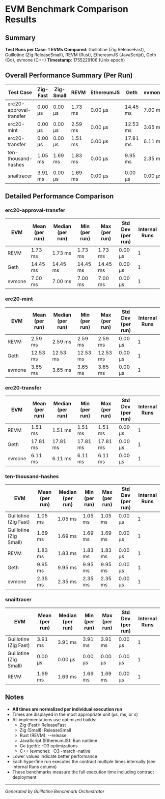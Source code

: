 # EVM Benchmark Comparison Results

## Summary

**Test Runs per Case**: 1
**EVMs Compared**: Guillotine (Zig ReleaseFast), Guillotine (Zig ReleaseSmall), REVM (Rust), EthereumJS (JavaScript), Geth (Go), evmone (C++)
**Timestamp**: 1755229106 (Unix epoch)

## Overall Performance Summary (Per Run)

| Test Case | Zig-Fast | Zig-Small | REVM | EthereumJS | Geth | evmone |
|-----------|----------|-----------|------|------------|------|--------|
| erc20-approval-transfer   | 0.00 μs | 0.00 μs | 1.73 ms | 0.00 μs | 14.45 ms | 7.00 ms |
| erc20-mint                | 0.00 μs | 0.00 μs | 2.59 ms | 0.00 μs | 12.53 ms | 3.65 ms |
| erc20-transfer            | 0.00 μs | 0.00 μs | 1.51 ms | 0.00 μs | 17.81 ms | 6.11 ms |
| ten-thousand-hashes       | 1.05 ms | 1.69 ms | 1.83 ms | 0.00 μs | 9.95 ms | 2.35 ms |
| snailtracer               | 3.91 ms | 0.00 μs | 1.69 ms | 0.00 μs | 0.00 μs | 0.00 μs |

## Detailed Performance Comparison

### erc20-approval-transfer

| EVM | Mean (per run) | Median (per run) | Min (per run) | Max (per run) | Std Dev (per run) | Internal Runs |
|-----|----------------|------------------|---------------|---------------|-------------------|---------------|
| REVM        | 1.73 ms | 1.73 ms | 1.73 ms | 1.73 ms | 0.00 μs |             1 |
| Geth        | 14.45 ms | 14.45 ms | 14.45 ms | 14.45 ms | 0.00 μs |             1 |
| evmone      | 7.00 ms | 7.00 ms | 7.00 ms | 7.00 ms | 0.00 μs |             1 |

### erc20-mint

| EVM | Mean (per run) | Median (per run) | Min (per run) | Max (per run) | Std Dev (per run) | Internal Runs |
|-----|----------------|------------------|---------------|---------------|-------------------|---------------|
| REVM        | 2.59 ms | 2.59 ms | 2.59 ms | 2.59 ms | 0.00 μs |             1 |
| Geth        | 12.53 ms | 12.53 ms | 12.53 ms | 12.53 ms | 0.00 μs |             1 |
| evmone      | 3.65 ms | 3.65 ms | 3.65 ms | 3.65 ms | 0.00 μs |             1 |

### erc20-transfer

| EVM | Mean (per run) | Median (per run) | Min (per run) | Max (per run) | Std Dev (per run) | Internal Runs |
|-----|----------------|------------------|---------------|---------------|-------------------|---------------|
| REVM        | 1.51 ms | 1.51 ms | 1.51 ms | 1.51 ms | 0.00 μs |             1 |
| Geth        | 17.81 ms | 17.81 ms | 17.81 ms | 17.81 ms | 0.00 μs |             1 |
| evmone      | 6.11 ms | 6.11 ms | 6.11 ms | 6.11 ms | 0.00 μs |             1 |

### ten-thousand-hashes

| EVM | Mean (per run) | Median (per run) | Min (per run) | Max (per run) | Std Dev (per run) | Internal Runs |
|-----|----------------|------------------|---------------|---------------|-------------------|---------------|
| Guillotine (Zig Fast) | 1.05 ms | 1.05 ms | 1.05 ms | 1.05 ms | 0.00 μs |             1 |
| Guillotine (Zig Small) | 1.69 ms | 1.69 ms | 1.69 ms | 1.69 ms | 0.00 μs |             1 |
| REVM        | 1.83 ms | 1.83 ms | 1.83 ms | 1.83 ms | 0.00 μs |             1 |
| Geth        | 9.95 ms | 9.95 ms | 9.95 ms | 9.95 ms | 0.00 μs |             1 |
| evmone      | 2.35 ms | 2.35 ms | 2.35 ms | 2.35 ms | 0.00 μs |             1 |

### snailtracer

| EVM | Mean (per run) | Median (per run) | Min (per run) | Max (per run) | Std Dev (per run) | Internal Runs |
|-----|----------------|------------------|---------------|---------------|-------------------|---------------|
| Guillotine (Zig Fast) | 3.91 ms | 3.91 ms | 3.91 ms | 3.91 ms | 0.00 μs |             1 |
| Guillotine (Zig Small) | 0.00 μs | 0.00 μs | 0.00 μs | 0.00 μs | 0.00 μs |             1 |
| REVM        | 1.69 ms | 1.69 ms | 1.69 ms | 1.69 ms | 0.00 μs |             1 |


## Notes

- **All times are normalized per individual execution run**
- Times are displayed in the most appropriate unit (μs, ms, or s)
- All implementations use optimized builds:
  - Zig (Fast): ReleaseFast
  - Zig (Small): ReleaseSmall
  - Rust (REVM): --release
  - JavaScript (EthereumJS): Bun runtime
  - Go (geth): -O3 optimizations
  - C++ (evmone): -O3 -march=native
- Lower values indicate better performance
- Each hyperfine run executes the contract multiple times internally (see Internal Runs column)
- These benchmarks measure the full execution time including contract deployment

---

*Generated by Guillotine Benchmark Orchestrator*
